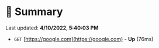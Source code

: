 # 📖 Summary
Last updated: **4/10/2022, 5:40:03 PM**

- `GET` [https://google.com](https://google.com) - **Up** (76ms)
